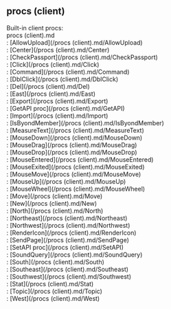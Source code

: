 ## procs (client)    
Built-in client procs:    
procs (client).md    
:   [AllowUpload](/procs (client).md/AllowUpload)    
:   [Center](/procs (client).md/Center)    
:   [CheckPassport](/procs (client).md/CheckPassport)    
:   [Click](/procs (client).md/Click)    
:   [Command](/procs (client).md/Command)    
:   [DblClick](/procs (client).md/DblClick)    
:   [Del](/procs (client).md/Del)    
:   [East](/procs (client).md/East)    
:   [Export](/procs (client).md/Export)    
:   [GetAPI proc](/procs (client).md/GetAPI)    
:   [Import](/procs (client).md/Import)    
:   [IsByondMember](/procs (client).md/IsByondMember)    
:   [MeasureText](/procs (client).md/MeasureText)    
:   [MouseDown](/procs (client).md/MouseDown)    
:   [MouseDrag](/procs (client).md/MouseDrag)    
:   [MouseDrop](/procs (client).md/MouseDrop)    
:   [MouseEntered](/procs (client).md/MouseEntered)    
:   [MouseExited](/procs (client).md/MouseExited)    
:   [MouseMove](/procs (client).md/MouseMove)    
:   [MouseUp](/procs (client).md/MouseUp)    
:   [MouseWheel](/procs (client).md/MouseWheel)    
:   [Move](/procs (client).md/Move)    
:   [New](/procs (client).md/New)    
:   [North](/procs (client).md/North)    
:   [Northeast](/procs (client).md/Northeast)    
:   [Northwest](/procs (client).md/Northwest)    
:   [RenderIcon](/procs (client).md/RenderIcon)    
:   [SendPage](/procs (client).md/SendPage)    
:   [SetAPI proc](/procs (client).md/SetAPI)    
:   [SoundQuery](/procs (client).md/SoundQuery)    
:   [South](/procs (client).md/South)    
:   [Southeast](/procs (client).md/Southeast)    
:   [Southwest](/procs (client).md/Southwest)    
:   [Stat](/procs (client).md/Stat)    
:   [Topic](/procs (client).md/Topic)    
:   [West](/procs (client).md/West)  